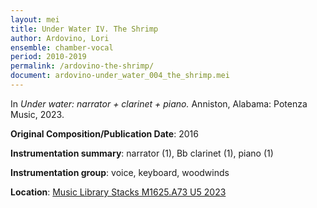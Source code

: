 ```yaml
---
layout: mei
title: Under Water IV. The Shrimp  
author: Ardovino, Lori
ensemble: chamber-vocal
period: 2010-2019 
permalink: /ardovino-the-shrimp/
document: ardovino-under_water_004_the_shrimp.mei
---
```


In *Under water: narrator + clarinet + piano.* Anniston, Alabama: Potenza Music, 2023.

**Original Composition/Publication Date**: 2016

**Instrumentation summary**: narrator (1), Bb clarinet (1), piano (1)  

**Instrumentation group**: voice, keyboard, woodwinds 

**Location**: <a href="https://tufts.primo.exlibrisgroup.com/permalink/01TUN_INST/1kc9gia/alma991018897373003851" target="_blank">Music Library Stacks M1625.A73 U5 2023</a>